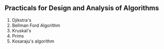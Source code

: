 ## Practicals for Design and Analysis of Algorithms

1. Djikstra's
2. Bellman Ford Algorithm
3. Kruskal's
4. Prims
5. Kosaraju's algorithm